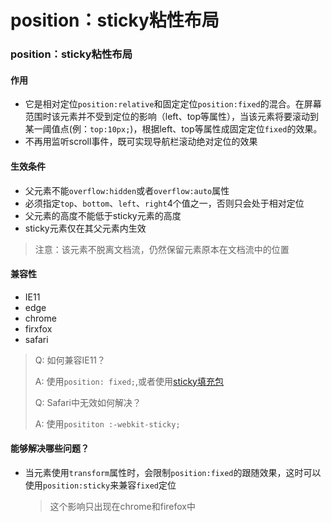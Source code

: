 # position：sticky粘性布局



### position：sticky粘性布局

#### 作用

* 它是相对定位`position:relative`和固定定位`position:fixed`的混合。在屏幕范围时该元素并不受到定位的影响（left、top等属性），当该元素将要滚动到某一阈值点\(例：`top:10px;`\)，根据left、top等属性成固定定位`fixed`的效果。
* 不再用监听scroll事件，既可实现导航栏滚动绝对定位的效果

#### 生效条件

* 父元素不能`overflow:hidden`或者`overflow:auto`属性
* 必须指定`top`、`bottom`、`left`、`right`4个值之一，否则只会处于相对定位
* 父元素的高度不能低于sticky元素的高度
* sticky元素仅在其父元素内生效

> 注意：该元素不脱离文档流，仍然保留元素原本在文档流中的位置

#### 兼容性

* IE11
* edge
* chrome
* firxfox
* safari

> Q: 如何兼容IE11？
>
> A: 使用`position: fixed;`,或者使用[sticky填充包](https://github.com/dollarshaveclub/stickybits)
>
> Q: Safari中无效如何解决？
>
> A: 使用`posititon :-webkit-sticky;`

#### 能够解决哪些问题？

* 当元素使用`transform`属性时，会限制`position:fixed`的跟随效果，这时可以使用`position:sticky`来兼容`fixed`定位

  > 这个影响只出现在chrome和firefox中


